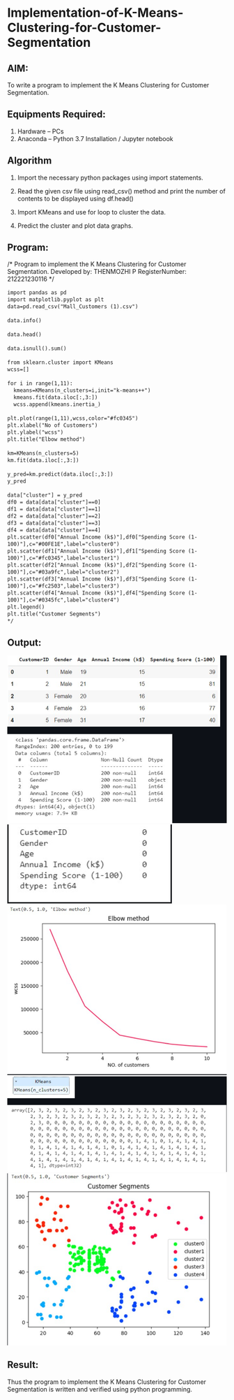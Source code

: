 # Implementation-of-K-Means-Clustering-for-Customer-Segmentation

## AIM:
To write a program to implement the K Means Clustering for Customer Segmentation.

## Equipments Required:
1. Hardware – PCs
2. Anaconda – Python 3.7 Installation / Jupyter notebook

## Algorithm
1. Import the necessary python packages using import statements.

2. Read the given csv file using read_csv() method and print the number of contents to be displayed using df.head()
3. Import KMeans and use for loop to cluster the data.
4. Predict the cluster and plot data graphs.

## Program:

/*
Program to implement the K Means Clustering for Customer Segmentation.
Developed by: THENMOZHI P
RegisterNumber: 212221230116 
*/
`````
import pandas as pd
import matplotlib.pyplot as plt
data=pd.read_csv("Mall_Customers (1).csv")

data.info()

data.head()

data.isnull().sum()

from sklearn.cluster import KMeans
wcss=[]

for i in range(1,11):
  kmeans=KMeans(n_clusters=i,init="k-means++")
  kmeans.fit(data.iloc[:,3:])
  wcss.append(kmeans.inertia_)
  
plt.plot(range(1,11),wcss,color="#fc0345")
plt.xlabel("No of Customers")
plt.ylabel("wcss")
plt.title("Elbow method")

km=KMeans(n_clusters=5)
km.fit(data.iloc[:,3:])

y_pred=km.predict(data.iloc[:,3:])
y_pred

data["cluster"] = y_pred
df0 = data[data["cluster"]==0]
df1 = data[data["cluster"]==1]
df2 = data[data["cluster"]==2]
df3 = data[data["cluster"]==3]
df4 = data[data["cluster"]==4]
plt.scatter(df0["Annual Income (k$)"],df0["Spending Score (1-100)"],c="#00FE1E",label="cluster0")
plt.scatter(df1["Annual Income (k$)"],df1["Spending Score (1-100)"],c="#fc0345",label="cluster1")
plt.scatter(df2["Annual Income (k$)"],df2["Spending Score (1-100)"],c="#03a9fc",label="cluster2")
plt.scatter(df3["Annual Income (k$)"],df3["Spending Score (1-100)"],c="#fc2503",label="cluster3")
plt.scatter(df4["Annual Income (k$)"],df4["Spending Score (1-100)"],c="#0345fc",label="cluster4")
plt.legend()
plt.title("Customer Segments")
*/
`````
## Output:
![output](t1.png)
![output](t2.png)
![output](t3.png)
![output](t4.png)
![output](t5.png)


## Result:
Thus the program to implement the K Means Clustering for Customer Segmentation is written and verified using python programming.
